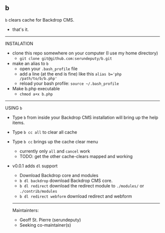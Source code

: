 b
----

`b` clears cache for Backdrop CMS.
  * that's it.

---
INSTALATION

* clone this repo somewhere on your computer (I use my home directory)
  * `git clone git@github.com:serundeputy/b.git`
* make an alias to `b`
  * open your `.bash_profile` file
  * add a line (at the end is fine) like this `alias b='php /path/to/b/b.php'`
  * reload your bash profile: `source ~/.bash_profile`
* Make b.php executable
  * `chmod a+x b.php`


---
USING `b`
* Type `b` from inside your Backdrop CMS installation will bring up the help items.
* Type `b cc all` to clear all cache
* Type `b cc` brings up the cache clear menu
  * currently only `all` and `cancel` work
  * TODO: get the other cache-clears mapped and working
  
* v0.0.1 adds `dl` support
  * Download Backdrop core and modules
  * `b dl backdrop` download Backdrop CMS core.
  * `b dl redirect` download the redirect module to `./modules/` or `./contrib/modules`
  * `b dl redirect webform` download redirect and webform
  
  ---
  Maintainters:
  
  * Geoff St. Pierre (serundeputy)
  * Seeking co-maintainer(s) 
